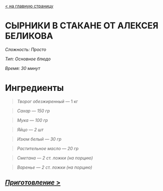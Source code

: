 
[ < на главную страницу](./readme.md)

# СЫРНИКИ В СТАКАНЕ ОТ АЛЕКСЕЯ БЕЛИКОВА

*Сложность: Просто*

*Тип: Основное блюдо*

*Время: 30 минут*

# Ингредиенты

> *Творог обезжиренный* — 1 кг

> *Сахар — 150 гр*

> *Мука — 100 гр*

> *Яйцо — 2 шт*

> *Изюм белый — 30 гр* 

> *Растительное масло — 20 гр*

> *Сметана — 2 ст. ложки (на порцию)*

> *Варенье — 2 ст. ложки (на порцию)*

## [*Приготовление* >](./cooking2.md)